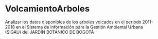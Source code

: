 # VolcamientoArboles
Analizar los datos disponibles de los arboles volcados en el periodo 2011- 2018 en el Sistema de Información para la Gestión Ambiental Urbana (SIGAU) del JARDÍN BOTÁNICO DE BOGOTÁ 
